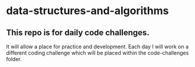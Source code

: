# data-structures-and-algorithms

## This repo is for daily code challenges. 
It will allow a place for practice and development.
Each day I will work on a different coding challenge which will be placed within the code-challenges folder.